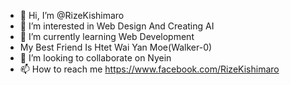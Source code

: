 - 👋 Hi, I’m @RizeKishimaro
- 👀 I’m interested in Web Design And Creating AI
- 🌱 I’m currently learning Web Development
-    My Best Friend Is Htet Wai Yan Moe(Walker-0)
- 💞️ I’m looking to collaborate on Nyein
- 📫 How to reach me https://www.facebook.com/RizeKishimaro

<!---
RizeKishimaro/RizeKishimaro is a ✨ special ✨ repository because its `README.md` (this file) appears on your GitHub profile.
You can click the Preview link to take a look at your changes.
--->
